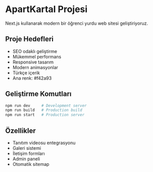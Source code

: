 # ApartKartal Projesi

Next.js kullanarak modern bir öğrenci yurdu web sitesi geliştiriyoruz.

## Proje Hedefleri

- SEO odaklı geliştirme
- Mükemmel performans
- Responsive tasarım
- Modern animasyonlar
- Türkçe içerik
- Ana renk: #f42a93

## Geliştirme Komutları

```bash
npm run dev     # Development server
npm run build   # Production build
npm run start   # Production server
```

## Özellikler

- Tanıtım videosu entegrasyonu
- Galeri sistemi
- İletişim formları
- Admin paneli
- Otomatik sitemap